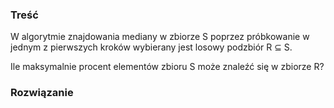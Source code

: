 ### Treść
W algorytmie znajdowania mediany w zbiorze S poprzez próbkowanie w jednym z pierwszych
kroków wybierany jest losowy podzbiór R ⊆ S.

Ile maksymalnie procent elementów zbioru S może znaleźć się w zbiorze R?

### Rozwiązanie
